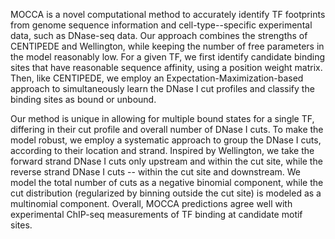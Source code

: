 MOCCA is a novel computational method to accurately identify TF
footprints from genome sequence information and cell-type--specific
experimental data, such as DNase-seq data. Our approach combines the
strengths of CENTIPEDE and Wellington, while keeping the number of free
parameters in the model reasonably low. For a given TF, we first
identify candidate binding sites that have reasonable sequence affinity,
using a position weight matrix. Then, like CENTIPEDE, we employ an
Expectation-Maximization-based approach to simultaneously learn the
DNase I cut profiles and classify the binding sites as bound or unbound.

Our method is unique in allowing for multiple bound states for a single
TF, differing in their cut profile and overall number of DNase I cuts.
To make the model robust, we employ a systematic approach to group the
DNase I cuts, according to their location and strand. Inspired by
Wellington, we take the forward strand DNase I cuts only upstream and
within the cut site, while the reverse strand DNase I cuts -- within the
cut site and downstream. We model the total number of cuts as a negative
binomial component, while the cut distribution (regularized by binning
outside the cut site) is modeled as a multinomial component. Overall,
MOCCA predictions agree well with experimental ChIP-seq measurements of
TF binding at candidate motif sites.
